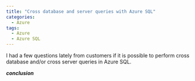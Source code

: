 ```yaml
---
title: "Cross database and server queries with Azure SQL"
categories:
  - Azure
tags:
  - Azure
  - Azure SQL
---
```


I had a few questions lately from customers if it is possible to perform cross database and/or cross server queries in Azure SQL.

***conclusion***
